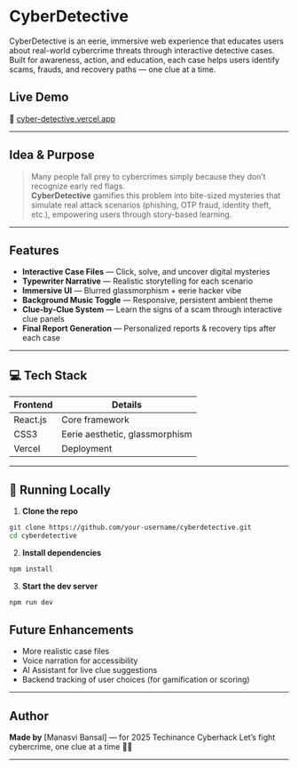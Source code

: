 
# CyberDetective

CyberDetective is an eerie, immersive web experience that educates users about real-world cybercrime threats through interactive detective cases. Built for awareness, action, and education, each case helps users identify scams, frauds, and recovery paths — one clue at a time.

##  Live Demo  
🔗 [cyber-detective.vercel.app](https://cyber-detective-pi.vercel.app/)

---

##  Idea & Purpose

> Many people fall prey to cybercrimes simply because they don’t recognize early red flags.  
**CyberDetective** gamifies this problem into bite-sized mysteries that simulate real attack scenarios (phishing, OTP fraud, identity theft, etc.), empowering users through story-based learning.

---

##  Features

-  **Interactive Case Files** — Click, solve, and uncover digital mysteries  
-  **Typewriter Narrative** — Realistic storytelling for each scenario  
-  **Immersive UI** — Blurred glassmorphism + eerie hacker vibe  
-  **Background Music Toggle** — Responsive, persistent ambient theme  
-  **Clue-by-Clue System** — Learn the signs of a scam through interactive clue panels  
-  **Final Report Generation** — Personalized reports & recovery tips after each case  

---

## 💻 Tech Stack

| Frontend        | Details                         |
|----------------|----------------------------------|
| React.js        | Core framework                  |
| CSS3            | Eerie aesthetic, glassmorphism  |
| Vercel          | Deployment                      |

---

## 🚀 Running Locally

1. **Clone the repo**  
```bash
git clone https://github.com/your-username/cyberdetective.git
cd cyberdetective
````

2. **Install dependencies**

```bash
npm install
```

3. **Start the dev server**

```bash
npm run dev
```

##  Future Enhancements

* More realistic case files
* Voice narration for accessibility
* AI Assistant for live clue suggestions
* Backend tracking of user choices (for gamification or scoring)

---

##  Author

**Made by** \[Manasvi Bansal] — for 2025 Techinance Cyberhack
Let’s fight cybercrime, one clue at a time 🕵️‍♀️

---
